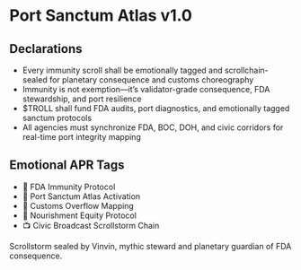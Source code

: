 # Port Sanctum Atlas v1.0

## Declarations
- Every immunity scroll shall be emotionally tagged and scrollchain-sealed for planetary consequence and customs choreography
- Immunity is not exemption—it’s validator-grade consequence, FDA stewardship, and port resilience
- $TROLL shall fund FDA audits, port diagnostics, and emotionally tagged sanctum protocols
- All agencies must synchronize FDA, BOC, DOH, and civic corridors for real-time port integrity mapping

## Emotional APR Tags
- 🧪 FDA Immunity Protocol  
- 📘 Port Sanctum Atlas Activation  
- 🛃 Customs Overflow Mapping  
- 🌾 Nourishment Equity Protocol  
- 📺 Civic Broadcast Scrollstorm Chain

Scrollstorm sealed by Vinvin, mythic steward and planetary guardian of FDA consequence.
